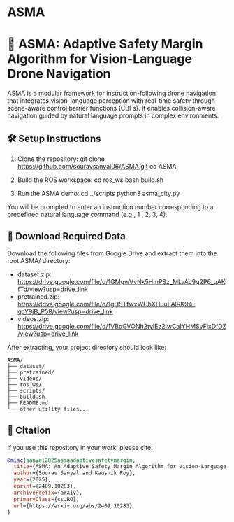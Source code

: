 # ASMA

# 🧠 ASMA: Adaptive Safety Margin Algorithm for Vision-Language Drone Navigation

ASMA is a modular framework for instruction-following drone navigation that integrates vision-language perception with real-time safety through scene-aware control barrier functions (CBFs). It enables collision-aware navigation guided by natural language prompts in complex environments.

## 🛠️ Setup Instructions

1. Clone the repository:
git clone https://github.com/souravsanyal06/ASMA.git
cd ASMA

2. Build the ROS workspace:
cd ros_ws
bash build.sh

3. Run the ASMA demo:
cd ../scripts
python3 asma_city.py

You will be prompted to enter an instruction number corresponding to a predefined natural language command (e.g., 1 , 2, 3, 4).

## 📁 Download Required Data

Download the following files from Google Drive and extract them into the root ASMA/ directory:

- dataset.zip: https://drive.google.com/file/d/1GMgwVvNk5HmPSz_MLvAc9g2P6_qAKfTd/view?usp=drive_link
- pretrained.zip: https://drive.google.com/file/d/1gHSTfwxWUhXHuuLAlRK94-qcY9jB_P58/view?usp=drive_link
- videos.zip: https://drive.google.com/file/d/1VBoGVONh2tylEz2IwCaIYHMSyFjxDfDZ/view?usp=drive_link

After extracting, your project directory should look like:

```
ASMA/
├── dataset/
├── pretrained/
├── videos/
├── ros_ws/
├── scripts/
├── build.sh
├── README.md
└── other utility files...
```


## 🧾 Citation

If you use this repository in your work, please cite:

```bibtex
@misc{sanyal2025asmaadaptivesafetymargin,
  title={ASMA: An Adaptive Safety Margin Algorithm for Vision-Language Drone Navigation via Scene-Aware Control Barrier Functions}, 
  author={Sourav Sanyal and Kaushik Roy},
  year={2025},
  eprint={2409.10283},
  archivePrefix={arXiv},
  primaryClass={cs.RO},
  url={https://arxiv.org/abs/2409.10283}
}
```

